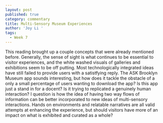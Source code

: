 ```yaml
---
layout: post
published: true
category: commentary
title: Multi-Sensory Museum Experiences
author: 'Joy Li '
tags:
  - Week 7
---
```

This reading brought up a couple concepts that were already mentioned before. Generally, the sense of sight is what continues to be essential to visitor experiences, and the white washed visuals of galleries and exhibitions seem to be off putting. Most technologically integrated ideas have still failed to provide users with a satistfying reply. The ASK Brooklyn Museum app sounds interesting, but how does it tackle the obstacle of a only a small percentage of users wanting to download the app? Is this app just a stand in for a docent? Is it trying to replicated a genuinely human interaction? I question is how the idea of having two way flows of information can be better incorporated to new ideas of multi-sensory interactions. Hands on environments and relatable narratives are all valid attempts at enhancing the experience, but should visitors have more of an impact on what is exhibited and curated as a whole?
